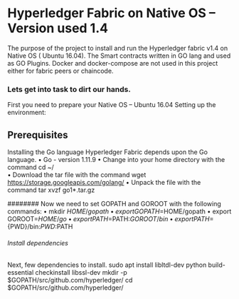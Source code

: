 # Hyperledger Fabric on Native OS – Version used 1.4
The purpose of the project to install  and run the Hyperledger fabric v1.4 on  Native  OS ( Ubuntu 16.04).   The Smart contracts written in GO lang and  used as GO Plugins. 
Docker and docker-compose are not used in this project either for fabric peers or chaincode.

### Lets get into task to dirt our hands. 
First you need to prepare your Native OS – Ubuntu 16.04 
Setting up the environment: 
## Prerequisites
Installing the Go language
Hyperledger Fabric depends upon the Go language.
•	Go - version 1.11.9 
•	Change into your home directory with the command cd ~/  
•	Download the tar file with the command wget https://storage.googleapis.com/golang/ 
•	Unpack the file with the command tar xvzf go1*.tar.gz 

######## Now we need to set GOPATH and GOROOT with the following commands: 
•	mkdir $HOME/gopath
•	export GOPATH=$HOME/gopath
•	export GOROOT=$HOME/go
•	export PATH=$PATH:$GOROOT/bin
•	export PATH=${PWD}/bin:${PWD}:$PATH
###### Install dependencies
Next, few dependencies to install. 
sudo apt install libltdl-dev python build-essential checkinstall libssl-dev
mkdir -p $GOPATH/src/github.com/hyperledger/
cd $GOPATH/src/github.com/hyperledger/

